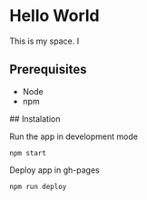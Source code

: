 # Hello World

This is my space. I 

## Prerequisites

* Node
* npm

## Instalation

Run the app in development mode
```
npm start
```

Deploy app in gh-pages
```
npm run deploy
```
